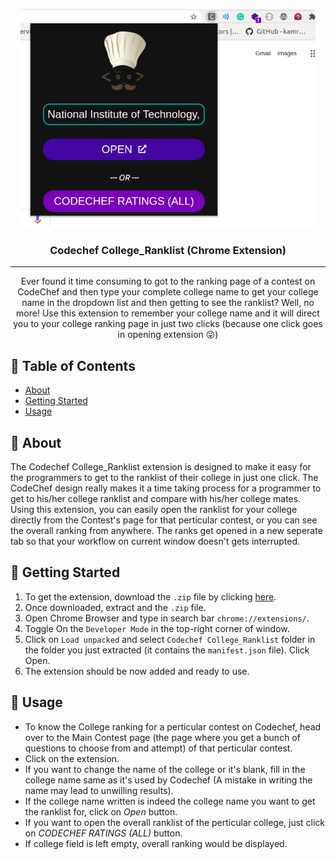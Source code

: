 <p align="center">
  <a href="" rel="noopener">
 <img width=auto height=350px src="screenshot.png"></a>
</p>

<h3 align="center">Codechef College_Ranklist (Chrome Extension)</h3>


---

<p align="center"> Ever found it time consuming to got to the ranking page of a contest on CodeChef and then type your complete college name to get your college name in the dropdown list and then getting to see the ranklist? Well, no more! Use this extension to remember your college name and it will direct you to your college ranking page in just two clicks (because one  click goes in opening extension 😜️)
    <br> 
</p>

## 📝 Table of Contents

- [About](#about)
- [Getting Started](#getting_started)
- [Usage](#usage)

## 🧐 About <a name = "about"></a>

The Codechef College_Ranklist extension is designed to make it easy for the programmers to get to the ranklist of their college in just one click. The CodeChef design really makes it a time taking process for a programmer to get to his/her college ranklist and compare with his/her college mates. Using this extension, you can easily open the ranklist for your college directly from the Contest's page for that perticular contest, or you can see the overall ranking from anywhere. The ranks get opened in a new seperate tab so that your workflow on current window doesn't gets interrupted.

## 🏁 Getting Started <a name = "getting_started"></a>
 1. To get the extension, download the ```.zip``` file by clicking <a href="extension/unpacked.zip" download>here</a>.
 2. Once downloaded, extract and the ```.zip``` file.
 3. Open Chrome Browser and type in search bar ```chrome://extensions/```.
 4. Toggle On the ```Developer Mode``` in the top-right corner of window.
 5. Click on ```Load unpacked``` and select ```Codechef College_Ranklist``` folder in the folder you just extracted (it contains the ```manifest.json``` file). Click Open.
 6. The extension should be now added and ready to use.

## 🎈 Usage <a name="usage"></a>

- To know the College ranking for a perticular contest on Codechef, head over to the Main Contest page (the page where you get a bunch of questions to choose from and attempt) of that perticular contest.
- Click on the extension.
- If you want to change the name of the college or it's blank, fill in the college name same as it's used by Codechef (A mistake in writing the name may lead to unwilling results).
- If the college name written is indeed the college name you want to get the ranklist for, click on *Open* button.
- If you want to open the overall ranklist of the perticular college, just click on *CODECHEF RATINGS (ALL)* button.
- If college field is left empty, overall ranking would be displayed.